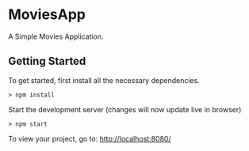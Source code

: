 # MoviesApp
A Simple Movies Application.

## Getting Started

To get started, first install all the necessary dependencies.
```
> npm install
```

Start the development server (changes will now update live in browser)
```
> npm start
```

To view your project, go to: [http://localhost:8080/](http://localhost:8080/)
